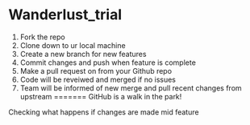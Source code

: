 # Wanderlust_trial

1. Fork the repo
2. Clone down to ur local machine
3. Create a new branch for new features
4. Commit changes and push when feature is complete
5. Make a pull request on from your Github repo
6. Code will be reveiwed and merged if no issues
7. Team will be informed of new merge and pull recent changes from upstream
=======
GitHub is a walk in the park!

Checking what happens if changes are made mid feature
